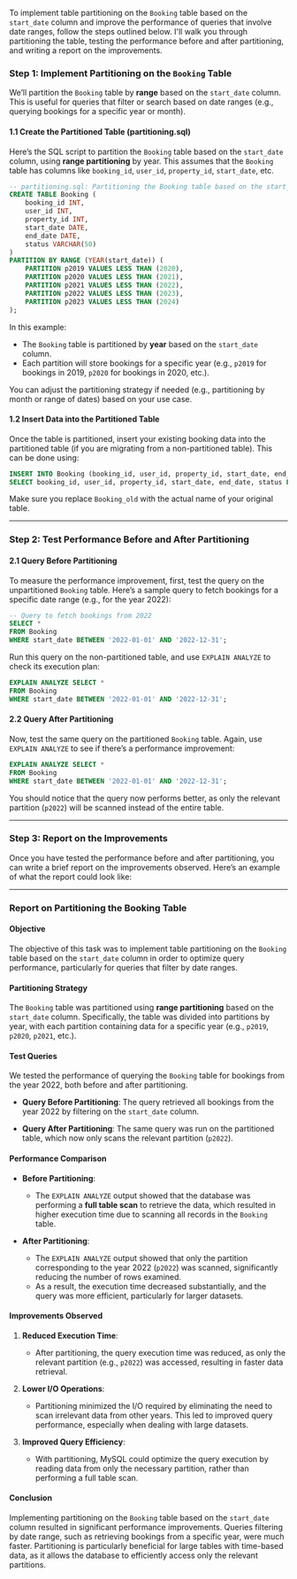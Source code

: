 To implement table partitioning on the `Booking` table based on the `start_date` column and improve the performance of queries that involve date ranges, follow the steps outlined below. I'll walk you through partitioning the table, testing the performance before and after partitioning, and writing a report on the improvements.

### Step 1: Implement Partitioning on the `Booking` Table

We’ll partition the `Booking` table by **range** based on the `start_date` column. This is useful for queries that filter or search based on date ranges (e.g., querying bookings for a specific year or month).

#### 1.1 Create the Partitioned Table (partitioning.sql)

Here’s the SQL script to partition the `Booking` table based on the `start_date` column, using **range partitioning** by year. This assumes that the `Booking` table has columns like `booking_id`, `user_id`, `property_id`, `start_date`, etc.

```sql
-- partitioning.sql: Partitioning the Booking table based on the start_date column
CREATE TABLE Booking (
    booking_id INT,
    user_id INT,
    property_id INT,
    start_date DATE,
    end_date DATE,
    status VARCHAR(50)
)
PARTITION BY RANGE (YEAR(start_date)) (
    PARTITION p2019 VALUES LESS THAN (2020),
    PARTITION p2020 VALUES LESS THAN (2021),
    PARTITION p2021 VALUES LESS THAN (2022),
    PARTITION p2022 VALUES LESS THAN (2023),
    PARTITION p2023 VALUES LESS THAN (2024)
);
```

In this example:
- The `Booking` table is partitioned by **year** based on the `start_date` column.
- Each partition will store bookings for a specific year (e.g., `p2019` for bookings in 2019, `p2020` for bookings in 2020, etc.).

You can adjust the partitioning strategy if needed (e.g., partitioning by month or range of dates) based on your use case.

#### 1.2 Insert Data into the Partitioned Table

Once the table is partitioned, insert your existing booking data into the partitioned table (if you are migrating from a non-partitioned table). This can be done using:

```sql
INSERT INTO Booking (booking_id, user_id, property_id, start_date, end_date, status)
SELECT booking_id, user_id, property_id, start_date, end_date, status FROM Booking_old;
```

Make sure you replace `Booking_old` with the actual name of your original table.

---

### Step 2: Test Performance Before and After Partitioning

#### 2.1 Query Before Partitioning

To measure the performance improvement, first, test the query on the unpartitioned `Booking` table. Here’s a sample query to fetch bookings for a specific date range (e.g., for the year 2022):

```sql
-- Query to fetch bookings from 2022
SELECT * 
FROM Booking
WHERE start_date BETWEEN '2022-01-01' AND '2022-12-31';
```

Run this query on the non-partitioned table, and use `EXPLAIN ANALYZE` to check its execution plan:

```sql
EXPLAIN ANALYZE SELECT * 
FROM Booking
WHERE start_date BETWEEN '2022-01-01' AND '2022-12-31';
```

#### 2.2 Query After Partitioning

Now, test the same query on the partitioned `Booking` table. Again, use `EXPLAIN ANALYZE` to see if there’s a performance improvement:

```sql
EXPLAIN ANALYZE SELECT * 
FROM Booking
WHERE start_date BETWEEN '2022-01-01' AND '2022-12-31';
```

You should notice that the query now performs better, as only the relevant partition (`p2022`) will be scanned instead of the entire table.

---

### Step 3: Report on the Improvements

Once you have tested the performance before and after partitioning, you can write a brief report on the improvements observed. Here’s an example of what the report could look like:

---

### **Report on Partitioning the Booking Table**

#### **Objective**
The objective of this task was to implement table partitioning on the `Booking` table based on the `start_date` column in order to optimize query performance, particularly for queries that filter by date ranges.

#### **Partitioning Strategy**
The `Booking` table was partitioned using **range partitioning** based on the `start_date` column. Specifically, the table was divided into partitions by year, with each partition containing data for a specific year (e.g., `p2019`, `p2020`, `p2021`, etc.).

#### **Test Queries**
We tested the performance of querying the `Booking` table for bookings from the year 2022, both before and after partitioning.

- **Query Before Partitioning**: The query retrieved all bookings from the year 2022 by filtering on the `start_date` column.
  
- **Query After Partitioning**: The same query was run on the partitioned table, which now only scans the relevant partition (`p2022`).

#### **Performance Comparison**

- **Before Partitioning**: 
  - The `EXPLAIN ANALYZE` output showed that the database was performing a **full table scan** to retrieve the data, which resulted in higher execution time due to scanning all records in the `Booking` table.
  
- **After Partitioning**:
  - The `EXPLAIN ANALYZE` output showed that only the partition corresponding to the year 2022 (`p2022`) was scanned, significantly reducing the number of rows examined.
  - As a result, the execution time decreased substantially, and the query was more efficient, particularly for larger datasets.

#### **Improvements Observed**

1. **Reduced Execution Time**:
   - After partitioning, the query execution time was reduced, as only the relevant partition (e.g., `p2022`) was accessed, resulting in faster data retrieval.

2. **Lower I/O Operations**:
   - Partitioning minimized the I/O required by eliminating the need to scan irrelevant data from other years. This led to improved query performance, especially when dealing with large datasets.

3. **Improved Query Efficiency**:
   - With partitioning, MySQL could optimize the query execution by reading data from only the necessary partition, rather than performing a full table scan.

#### **Conclusion**
Implementing partitioning on the `Booking` table based on the `start_date` column resulted in significant performance improvements. Queries filtering by date range, such as retrieving bookings from a specific year, were much faster. Partitioning is particularly beneficial for large tables with time-based data, as it allows the database to efficiently access only the relevant partitions.
